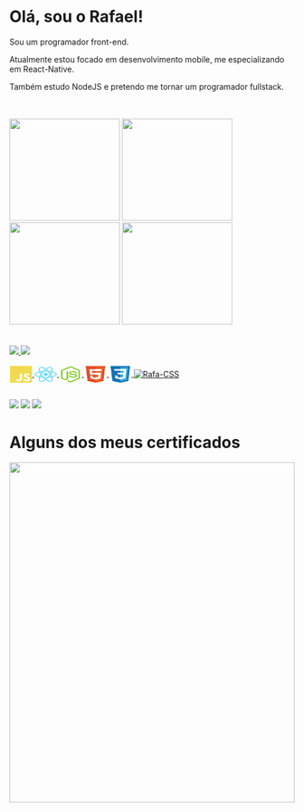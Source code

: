 <h1>Olá, sou o Rafael! </h1>
<p>Sou um programador front-end.</p>
<p>Atualmente estou focado em desenvolvimento mobile, me especializando em React-Native.</p>
<p>Também estudo NodeJS e pretendo me tornar um programador fullstack. </p>
<br> </br>

<div style="display: inline_block">
<img src="https://user-images.githubusercontent.com/64436420/177062721-21bd1b80-aa82-4849-ba3d-9e7ad208db90.gif" width="195" height="180"/>
<img src="https://user-images.githubusercontent.com/64436420/177062721-21bd1b80-aa82-4849-ba3d-9e7ad208db90.gif" width="195" height="180"/>
<img src="https://user-images.githubusercontent.com/64436420/177062721-21bd1b80-aa82-4849-ba3d-9e7ad208db90.gif" width="195" height="180"/>

<img src="https://user-images.githubusercontent.com/64436420/177062721-21bd1b80-aa82-4849-ba3d-9e7ad208db90.gif" width="195" height="180"/>
</div>
<br> </br>


<div align="">
  <a href="https://github.com/devrafasouza">
  <img height="180em" src="https://github-readme-stats.vercel.app/api?username=devrafasouza&show_icons=true&theme=dracula&include_all_commits=true&count_private=true"/>
  <img height="180em" src="https://github-readme-stats.vercel.app/api/top-langs/?username=devrafasouza&layout=compact&langs_count=7&theme=dracula"/>
</div>
<div style="display: inline_block"><br>
  <img align="center" alt="Rafa-Js" height="30" width="40" src="https://raw.githubusercontent.com/devicons/devicon/master/icons/javascript/javascript-plain.svg">
  <img align="center" alt="Rafa-React" height="30" width="40" src="https://raw.githubusercontent.com/devicons/devicon/master/icons/react/react-original.svg">
  <img align="center" alt="Rafa-NodeJS" height="30" width="40" src="https://raw.githubusercontent.com/devicons/devicon/master/icons/nodejs/nodejs-original.svg">
  <img align="center" alt="Rafa-HTML" height="30" width="40" src="https://raw.githubusercontent.com/devicons/devicon/master/icons/html5/html5-original.svg">
  <img align="center" alt="Rafa-CSS" height="30" width="40" src="https://raw.githubusercontent.com/devicons/devicon/master/icons/css3/css3-original.svg">
  <img align="center" alt="Rafa-CSS" height="30" width="40" src="https://cdn.jsdelivr.net/gh/devicons/devicon/icons/xd/xd-line.svg" />
</div>

  
  ##
 
<div> 
  <a href="https://www.instagram.com/rafa_alcaantara/" target="_blank"><img src="https://img.shields.io/badge/-Instagram-%23E4405F?style=for-the-badge&logo=instagram&logoColor=white" target="_blank"></a>
  <a href = "mailto:devrafasouza@gmail.com"><img src="https://img.shields.io/badge/-Gmail-%23333?style=for-the-badge&logo=gmail&logoColor=white" target="_blank"></a>
  <a href="https://www.linkedin.com/in/rafael-de-souza-alc%C3%A2ntara-815475243/" target="_blank"><img src="https://img.shields.io/badge/-LinkedIn-%230077B5?style=for-the-badge&logo=linkedin&logoColor=white" target="_blank"></a> 
 
 
</div>

<div> 
  <h1>Alguns dos meus certificados</h1>
  <img src="https://user-images.githubusercontent.com/64436420/177062147-a93ae0ba-59d9-4a91-aa0c-715bfbd2d25e.gif" width="100%" height="600"/>
</div>
